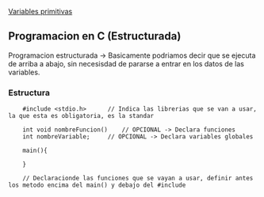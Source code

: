 [Variables primitivas](./Variables)

## Programacion en C (Estructurada)

Programacion estructurada -> Basicamente podriamos decir que se ejecuta de arriba a abajo, sin necesisdad de pararse a entrar en los datos de las variables.

### Estructura

```
	#include <stdio.h> 		// Indica las librerias que se van a usar, la que esta es obligatoria, es la standar  

	int void nombreFuncion() 	// OPCIONAL -> Declara funciones
	int nombreVariable;		// OPCIONAL -> Declara variables globales

	main(){

	}

	// Declaracionde las funciones que se vayan a usar, definir antes los metodo encima del main() y debajo del #include
```

